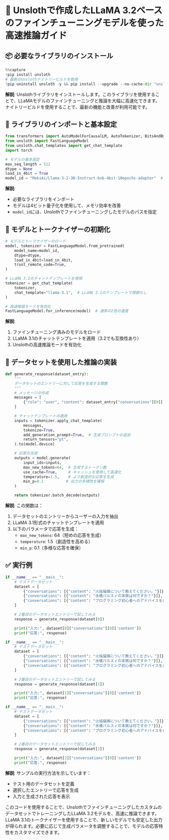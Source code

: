 # 🦙 Unslothで作成したLLaMA 3.2ベースのファインチューニングモデルを使った高速推論ガイド

## 📦 必要なライブラリのインストール

```python
%%capture
!pip install unsloth
# 最新のUnslothナイトリービルドを取得
!pip uninstall unsloth -y && pip install --upgrade --no-cache-dir "unsloth[colab-new] @ git+https://github.com/unslothai/unsloth.git"
```

**解説**:
Unslothライブラリをインストールします。このライブラリを使用することで、LLaMAモデルのファインチューニングと推論を大幅に高速化できます。ナイトリービルドを使用することで、最新の機能と改善が利用可能です。

## 🔧 ライブラリのインポートと基本設定

```python
from transformers import AutoModelForCausalLM, AutoTokenizer, BitsAndBytesConfig
from unsloth import FastLanguageModel
from unsloth.chat_templates import get_chat_template
import torch

# モデルの基本設定
max_seq_length = 512
dtype = None
load_in_4bit = True
model_id = "MakiAi/Llama-3-2-3B-Instruct-bnb-4bit-10epochs-adapter"  # ファインチューニング済みのモデルパス
```

**解説**:
- 必要なライブラリをインポート
- モデルは4ビット量子化を使用して、メモリ効率を改善
- `model_id`には、Unslothでファインチューニングしたモデルのパスを指定

## 🚀 モデルとトークナイザーの初期化

```python
# モデルとトークナイザーのロード
model, tokenizer = FastLanguageModel.from_pretrained(
    model_name=model_id,
    dtype=dtype,
    load_in_4bit=load_in_4bit,
    trust_remote_code=True,
)

# LLaMA 3.1のチャットテンプレートを使用
tokenizer = get_chat_template(
    tokenizer,
    chat_template="llama-3.1",  # LLaMA 3.1のテンプレートで問題なし
)

# 高速推論モードを有効化
FastLanguageModel.for_inference(model)  # 通常の2倍の速度
```

**解説**:
1. ファインチューニング済みのモデルをロード
2. LLaMA 3.1のチャットテンプレートを適用（3.2でも互換性あり）
3. Unslothの高速推論モードを有効化

## 💬 データセットを使用した推論の実装

```python
def generate_response(dataset_entry):
    """
    データセットのエントリーに対して応答を生成する関数
    """
    # メッセージの作成
    messages = [
        {"role": "user", "content": dataset_entry["conversations"][0]['content']},
    ]

    # チャットテンプレートの適用
    inputs = tokenizer.apply_chat_template(
        messages,
        tokenize=True,
        add_generation_prompt=True,  # 生成プロンプトの追加
        return_tensors="pt",
    ).to(model.device)

    # 応答の生成
    outputs = model.generate(
        input_ids=inputs,
        max_new_tokens=64,  # 生成するトークン数
        use_cache=True,     # キャッシュを使用して高速化
        temperature=1.5,    # より創造的な応答を生成
        min_p=0.1          # 出力の多様性を確保
    )

    return tokenizer.batch_decode(outputs)
```

**解説**:
この関数は：
1. データセットのエントリーからユーザーの入力を抽出
2. LLaMA 3.1形式のチャットテンプレートを適用
3. 以下のパラメータで応答を生成：
   - `max_new_tokens`: 64（短めの応答を生成）
   - `temperature`: 1.5（創造性を高める）
   - `min_p`: 0.1（多様な応答を確保）

## ✅ 実行例

```python
if __name__ == "__main__":
    # テストデータセット
    dataset = [
        {"conversations": [{"content": "火焔猫燐について教えてください。"}]},
        {"conversations": [{"content": "水橋パルスィの本質は何ですか？"}]},
        {"conversations": [{"content": "プログラミング初心者へのアドバイスをお願いします。"}]}
    ]

    # 2番目のデータセットエントリーで試してみる
    response = generate_response(dataset[0])

    print("入力:", dataset[0]["conversations"][0]['content'])
    print("応答:", response)
```

```python
if __name__ == "__main__":
    # テストデータセット
    dataset = [
        {"conversations": [{"content": "火焔猫燐について教えてください。"}]},
        {"conversations": [{"content": "水橋パルスィの本質は何ですか？"}]},
        {"conversations": [{"content": "プログラミング初心者へのアドバイスをお願いします。"}]}
    ]

    # 2番目のデータセットエントリーで試してみる
    response = generate_response(dataset[1])

    print("入力:", dataset[1]["conversations"][0]['content'])
    print("応答:", response)
```

```python
if __name__ == "__main__":
    # テストデータセット
    dataset = [
        {"conversations": [{"content": "火焔猫燐について教えてください。"}]},
        {"conversations": [{"content": "水橋パルスィの本質は何ですか？"}]},
        {"conversations": [{"content": "プログラミング初心者へのアドバイスをお願いします。"}]}
    ]

    # 2番目のデータセットエントリーで試してみる
    response = generate_response(dataset[2])

    print("入力:", dataset[2]["conversations"][0]['content'])
    print("応答:", response)
```

**解説**:
サンプルの実行方法を示しています：
- テスト用のデータセットを定義
- 選択したエントリーで応答を生成
- 入力と生成された応答を表示

このコードを使用することで、UnslothでファインチューニングしたカスタムのデータセットでトレーニングしたLLaMA 3.2モデルを、高速に推論できます。LLaMA 3.1のトークナイザーを使用することで、新しいモデルでも安定した出力が得られます。必要に応じて生成パラメータを調整することで、モデルの応答特性をカスタマイズできます。

